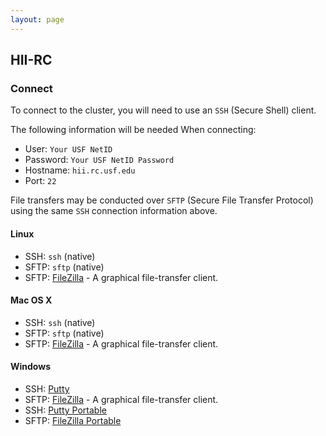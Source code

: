 ```yaml
---
layout: page
---
```


## HII-RC

### Connect

To connect to the cluster, you will need to use an `SSH` (Secure Shell) client.

The following information will be needed When connecting:

- User: `Your USF NetID`
- Password: `Your USF NetID Password`
- Hostname: `hii.rc.usf.edu`
- Port: `22`

File transfers may be conducted over `SFTP` (Secure File Transfer Protocol) using the same `SSH` connection information above.

#### Linux

- SSH: `ssh` (native)
- SFTP: `sftp` (native)
- SFTP: [FileZilla](https://filezilla-project.org/) - A graphical file-transfer client.

#### Mac OS X

- SSH: `ssh` (native)
- SFTP: `sftp` (native)
- SFTP: [FileZilla](https://filezilla-project.org/) - A graphical file-transfer client.

#### Windows

- SSH: [Putty](http://www.chiark.greenend.org.uk/~sgtatham/putty/download.html)
- SFTP: [FileZilla](https://filezilla-project.org/) - A graphical file-transfer client.
- SSH: [Putty Portable](http://portableapps.com/apps/internet/putty_portable)
- SFTP: [FileZilla Portable](http://portableapps.com/apps/internet/putty_portable)

